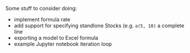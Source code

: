 
Some stuff to consider doing:

* implement formula rate
* add support for specifying standlone Stocks (e.g. `a(5, 10)` a complete line
* exporting a model to Excel formula
* example Jupyter notebook iteration loop